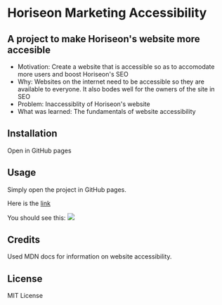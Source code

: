 # Horiseon Marketing Accessibility

## A project to make Horiseon's website more accesible

- Motivation: Create a website that is accessible so as to accomodate more users and boost Horiseon's SEO
- Why: Websites on the internet need to be accessible so they are available to everyone. It also bodes well for the owners of the site in SEO
- Problem: Inaccessiblity of Horiseon's website
- What was learned: The fundamentals of website accessibility

## Installation

Open in GitHub pages

## Usage

Simply open the project in GitHub pages.

Here is the [link](https://waldenlight.github.io/horiseon-accessibility/)

You should see this: ![](![image](https://user-images.githubusercontent.com/76961678/206305448-5b1a85b3-c3dd-4e72-a52e-cc54be1074a9.png))

## Credits

Used MDN docs for information on website accessibility.

## License

MIT License
